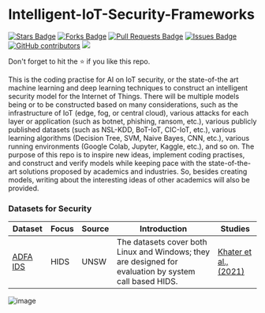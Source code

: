 # Intelligent-IoT-Security-Frameworks

<a href="https://github.com/goldboy225/research-material/stargazers"><img src="https://img.shields.io/github/stars/goldboy225/research-material" alt="Stars Badge"/></a>
<a href="https://github.com/goldboy225/research-material/network/members"><img src="https://img.shields.io/github/forks/goldboy225/research-material" alt="Forks Badge"/></a>
<a href="https://github.com/goldboy225/research-material/pulls"><img src="https://img.shields.io/github/issues-pr/goldboy225/research-material" alt="Pull Requests Badge"/></a>
<a href="https://github.com/goldboy225/research-material/issues"><img src="https://img.shields.io/github/issues/goldboy225/research-material" alt="Issues Badge"/></a>
<a href="https://github.com/goldboy225/research-material/graphs/contributors"><img alt="GitHub contributors" src="https://img.shields.io/github/contributors/goldboy225/research-material?color=2b9348"></a>
![](https://visitor-badge.glitch.me/badge?page_id=goldboy225/research-material)

Don't forget to hit the :star: if you like this repo.

This is the coding practise for AI on IoT security, or the state-of-the art machine learning and deep learning techniques to construct an intelligent security model for the Internet of Things.
There will be multiple models being or to be constructed based on many considerations, such as the infrastructure of IoT (edge, fog, or central cloud), various attacks for each layer or application (such as botnet, phishing, ransom, etc.), various publicly published datasets (such as NSL-KDD, BoT-IoT, CIC-IoT, etc.), various learning algorithms (Decision Tree, SVM, Naive Bayes, CNN, etc.), various running environments (Google Colab, Jupyter, Kaggle, etc.), and so on.
The purpose of this repo is to inspire new ideas, implement coding practises, and construct and verify models while keeping pace with the state-of-the-art solutions proposed by academics and industries. So, besides creating models, writing about the interesting ideas of other academics will also be provided.

### Datasets for Security
| Dataset | Focus | Source | Introduction | Studies |
|--|--|--|--|--|
| [ADFA IDS](https://research.unsw.edu.au/projects/adfa-ids-datasets)|HIDS|UNSW|The datasets cover both Linux and Windows; they are designed for evaluation by system call based HIDS. |[Khater et al.,(2021)](https://www.mdpi.com/2079-9292/10/14/1633)|

![image](https://user-images.githubusercontent.com/22785858/214537437-3a423506-af86-4ed2-9244-9f099cbcff8e.png)
